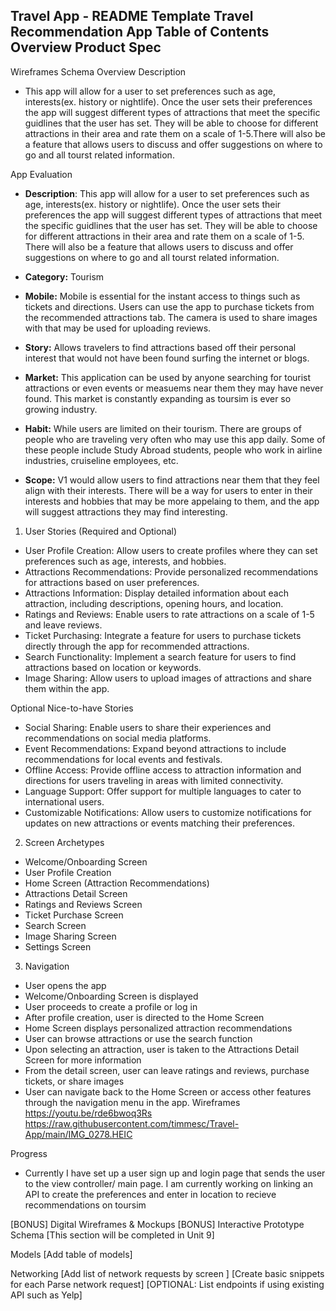 Travel App - README Template
Travel Recommendation App
Table of Contents
Overview
Product Spec
-  
Wireframes
Schema
Overview
Description
- This app will allow for a user to set preferences such as age, interests(ex. history or nightlife). Once the user sets their preferences the app will suggest different types of attractions that meet the specific guidlines that the user has set. They will be able to choose for different attractions in their area and rate them on a scale of 1-5.There will also be a feature that allows users to discuss and offer suggestions on where to go and all tourst related information.  

App Evaluation
   - **Description**:  This app will allow for a user to set preferences such as age, interests(ex. history or nightlife). Once the user sets their preferences the app will suggest different types of attractions that meet the specific guidlines that the user has set. They will be able to choose for different attractions in their area and rate them on a scale of 1-5. There will also be a feature that allows users to discuss and offer suggestions on where to go and all tourst related information.
  
   - **Category:** Tourism
    
   - **Mobile:** Mobile is essential for the instant access to things such as tickets and directions. Users can use the app to purchase tickets from the recommended attractions tab. The camera is used to share images with that may be used for uploading reviews.
   
   - **Story:** Allows travelers to find attractions based off their personal interest that would not have been found surfing the internet or blogs. 
   
   - **Market:** This application can be used by anyone searching for tourist attractions or even events or measuems near them they may have never found. This market is constantly expanding as toursim is ever so growing industry. 
  
   - **Habit:** While users are limited on their tourism. There are groups of people who are traveling very often who may use this app daily. Some of these people include Study Abroad students, people who work in airline industries, cruiseline employees, etc. 
   
   - **Scope:** V1 would allow users to find attractions near them that they feel align with their interests. There will be a way for users to enter in their interests and hobbies that may be more appelaing to them, and the app will suggest attractions they may find interesting. 
  
1. User Stories (Required and Optional)

- User Profile Creation: Allow users to create profiles where they can set preferences such as age, interests, and hobbies.
- Attractions Recommendations: Provide personalized recommendations for attractions based on user preferences.
- Attractions Information: Display detailed information about each attraction, including descriptions, opening hours, and location.
- Ratings and Reviews: Enable users to rate attractions on a scale of 1-5 and leave reviews.
- Ticket Purchasing: Integrate a feature for users to purchase tickets directly through the app for recommended attractions.
- Search Functionality: Implement a search feature for users to find attractions based on location or keywords.
- Image Sharing: Allow users to upload images of attractions and share them within the app.

Optional Nice-to-have Stories
- Social Sharing: Enable users to share their experiences and recommendations on social media platforms.
- Event Recommendations: Expand beyond attractions to include recommendations for local events and festivals.
- Offline Access: Provide offline access to attraction information and directions for users traveling in areas with limited connectivity.
- Language Support: Offer support for multiple languages to cater to international users.
- Customizable Notifications: Allow users to customize notifications for updates on new attractions or events matching their preferences.

2. Screen Archetypes
- Welcome/Onboarding Screen
- User Profile Creation
- Home Screen (Attraction Recommendations)
- Attractions Detail Screen
- Ratings and Reviews Screen
- Ticket Purchase Screen
- Search Screen
- Image Sharing Screen
- Settings Screen

3. Navigation
- User opens the app
- Welcome/Onboarding Screen is displayed
- User proceeds to create a profile or log in
- After profile creation, user is directed to the Home Screen
- Home Screen displays personalized attraction recommendations
- User can browse attractions or use the search function
- Upon selecting an attraction, user is taken to the Attractions Detail Screen for more information
- From the detail screen, user can leave ratings and reviews, purchase tickets, or share images
- User can navigate back to the Home Screen or access other features through the navigation menu in the app.
Wireframes
https://youtu.be/rde6bwoq3Rs
https://raw.githubusercontent.com/timmesc/Travel-App/main/IMG_0278.HEIC

Progress
- Currently I have set up a user sign up and login page that sends the user to the view controller/ main page. I am currently working on linking an API to create the preferences and enter in location to recieve recommendations on toursim

[BONUS] Digital Wireframes & Mockups
[BONUS] Interactive Prototype
Schema
[This section will be completed in Unit 9]

Models
[Add table of models]

Networking
[Add list of network requests by screen ]
[Create basic snippets for each Parse network request]
[OPTIONAL: List endpoints if using existing API such as Yelp]
